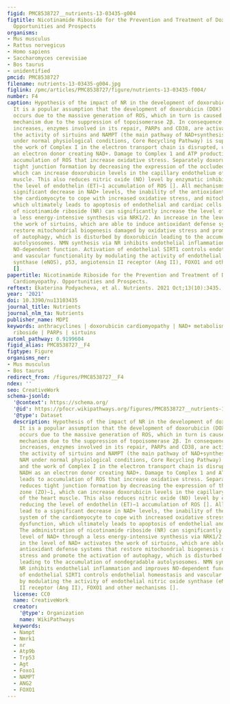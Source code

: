 ```yaml
---
figid: PMC8538727__nutrients-13-03435-g004
figtitle: Nicotinamide Riboside for the Prevention and Treatment of Doxorubicin Cardiomyopathy.
  Opportunities and Prospects
organisms:
- Mus musculus
- Rattus norvegicus
- Homo sapiens
- Saccharomyces cerevisiae
- Bos taurus
- unidentified
pmcid: PMC8538727
filename: nutrients-13-03435-g004.jpg
figlink: /pmc/articles/PMC8538727/figure/nutrients-13-03435-f004/
number: F4
caption: Hypothesis of the impact of NR in the development of doxorubicin cardiomyopathy.
  It is a popular assumption that the development of doxorubicin (DOX) cardiotoxicity
  occurs due to the massive generation of ROS, which in turn is caused by a secondary
  mechanism due to the suppression of topoisomerase 2β. In consequence DNA damage
  increases, enzymes involved in its repair, PARPs and CD38, are activated, while
  the activity of sirtuins and NAMPT (the main pathway of NAD+synthesis through NAM
  under normal physiological conditions, Core Recycling Pathway) is suppressed, and
  the work of Complex I in the electron transport chain is disrupted, using NADH as
  an electron donor creating NAD+. Damage to Complex 1 and ATP production leads to
  accumulation of ROS that increase oxidative stress. Separately doxorubicin reduces
  tight junction formation by decreasing the expression of the occluded zone (ZO)−1,
  which can increase doxorubicin levels in the capillary endothelium of the heart
  muscle. This also reduces nitric oxide (NO) level by enzymatic inhibition, reducing
  the level of endothelin (ET)−1 accumulation of ROS []. All mechanisms lead to a
  significant decrease in NAD+ levels, the inability of the antioxidant system of
  the cardiomyocyte to cope with increased oxidative stress, and mitochondrial dysfunction,
  which ultimately leads to apoptosis of endothelial and cardiac cells. The administration
  of nicotinamide riboside (NR) can significantly increase the level of NAD+ through
  a less energy-intensive synthesis via NRK1/2. An increase in the level of NAD+ activates
  the work of sirtuins, which are able to induce antioxidant defense systems that
  restore mitochondrial biogenesis damaged by oxidative stress and promote the activation
  of autophagy, which is disturbed by doxorubicin leading to the accumulation of nondegradable
  autolysosomes. NMN synthesis via NR inhibits endothelial inflammation and improves
  NO-dependent function. Activation of endothelial SIRT1 controls endothelial homeostasis
  and vascular functionality by modulating the activity of endothelial nitric oxide
  synthase (eNOS), p53, angiotensin II receptor (Ang II), FOXO1 and other mechanisms
  [].
papertitle: Nicotinamide Riboside for the Prevention and Treatment of Doxorubicin
  Cardiomyopathy. Opportunities and Prospects.
reftext: Ekaterina Podyacheva, et al. Nutrients. 2021 Oct;13(10):3435.
year: '2021'
doi: 10.3390/nu13103435
journal_title: Nutrients
journal_nlm_ta: Nutrients
publisher_name: MDPI
keywords: anthracyclines | doxorubicin cardiomyopathy | NAD+ metabolism | nicotinamide
  riboside | PARPs | sirtuins
automl_pathway: 0.9199604
figid_alias: PMC8538727__F4
figtype: Figure
organisms_ner:
- Mus musculus
- Bos taurus
redirect_from: /figures/PMC8538727__F4
ndex: ''
seo: CreativeWork
schema-jsonld:
  '@context': https://schema.org/
  '@id': https://pfocr.wikipathways.org/figures/PMC8538727__nutrients-13-03435-g004.html
  '@type': Dataset
  description: Hypothesis of the impact of NR in the development of doxorubicin cardiomyopathy.
    It is a popular assumption that the development of doxorubicin (DOX) cardiotoxicity
    occurs due to the massive generation of ROS, which in turn is caused by a secondary
    mechanism due to the suppression of topoisomerase 2β. In consequence DNA damage
    increases, enzymes involved in its repair, PARPs and CD38, are activated, while
    the activity of sirtuins and NAMPT (the main pathway of NAD+synthesis through
    NAM under normal physiological conditions, Core Recycling Pathway) is suppressed,
    and the work of Complex I in the electron transport chain is disrupted, using
    NADH as an electron donor creating NAD+. Damage to Complex 1 and ATP production
    leads to accumulation of ROS that increase oxidative stress. Separately doxorubicin
    reduces tight junction formation by decreasing the expression of the occluded
    zone (ZO)−1, which can increase doxorubicin levels in the capillary endothelium
    of the heart muscle. This also reduces nitric oxide (NO) level by enzymatic inhibition,
    reducing the level of endothelin (ET)−1 accumulation of ROS []. All mechanisms
    lead to a significant decrease in NAD+ levels, the inability of the antioxidant
    system of the cardiomyocyte to cope with increased oxidative stress, and mitochondrial
    dysfunction, which ultimately leads to apoptosis of endothelial and cardiac cells.
    The administration of nicotinamide riboside (NR) can significantly increase the
    level of NAD+ through a less energy-intensive synthesis via NRK1/2. An increase
    in the level of NAD+ activates the work of sirtuins, which are able to induce
    antioxidant defense systems that restore mitochondrial biogenesis damaged by oxidative
    stress and promote the activation of autophagy, which is disturbed by doxorubicin
    leading to the accumulation of nondegradable autolysosomes. NMN synthesis via
    NR inhibits endothelial inflammation and improves NO-dependent function. Activation
    of endothelial SIRT1 controls endothelial homeostasis and vascular functionality
    by modulating the activity of endothelial nitric oxide synthase (eNOS), p53, angiotensin
    II receptor (Ang II), FOXO1 and other mechanisms [].
  license: CC0
  name: CreativeWork
  creator:
    '@type': Organization
    name: WikiPathways
  keywords:
  - Nampt
  - Nmrk1
  - nr
  - Atp9b
  - Trp53
  - Agt
  - Foxo1
  - NAMPT
  - ANG2
  - FOXO1
---
```

